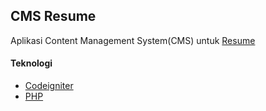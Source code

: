 
## CMS Resume

Aplikasi Content Management System(CMS) untuk [Resume](https://themeforest.net/item/lonon-resume-portfolio-template/24100324)


#### Teknologi
- [Codeigniter](https://codeigniter.com)
- [PHP](https://php.net)
